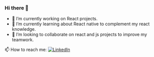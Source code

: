 ### Hi there 👋

- 🔭 I’m currently working on React projects.
- 🌱 I’m currently learning about React native to complement my react knowledge.
- 👯 I’m looking to collaborate on react and js projects to improve my teamwork.

📫 How to reach me: 
<a href="https://www.linkedin.com/in/martin-jose-zuleta-mejia-51601b177/"><img src="https://img.shields.io/badge/LinkedIn--_.svg?style=social&logo=linkedin" alt="LinkedIn"></a>
<!--
**mzuleta4/mzuleta4** is a ✨ _special_ ✨ repository because its `README.md` (this file) appears on your GitHub profile.

Here are some ideas to get you started:


- 🤔 I’m looking for help with ...
- 💬 Ask me about ...
-  ...
- 😄 Pronouns: ...
- ⚡ Fun fact: ...
-->
